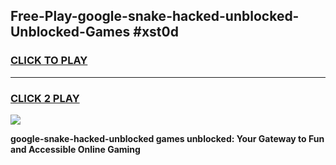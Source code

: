 
## Free-Play-google-snake-hacked-unblocked-Unblocked-Games #xst0d
<h3>
<a href="https://news.freeplayer.one?title=google-snake-hacked-unblocked&ref=8M">CLICK TO PLAY</a></h3>
<hr>

<h3>
<a href="https://news.freeplayer.one?title=google-snake-hacked-unblocked&ref=8M">CLICK 2 PLAY</a>
  
</h3>

<a href="https://news.freeplayer.one?title=google-snake-hacked-unblocked&ref=8M"><img src="https://clearcache.store/games.png"></a>


**google-snake-hacked-unblocked games unblocked: Your Gateway to Fun and Accessible Online Gaming**
